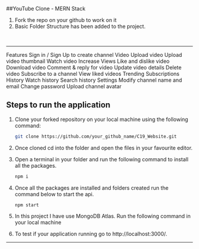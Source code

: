 ##YouTube Clone - MERN Stack

<ol>
<li>Fork the repo on your github to work on it</li>
<li> Basic Folder Structure has been added to the project.</li>
</ol>
<br>
<hr>

Features
Sign in / Sign Up to create channel
Video
Upload video
Upload video thumbnail
Watch video
Increase Views
Like and dislike video
Download video
Comment & reply for video
Update video details
Delete video
Subscribe to a channel
View liked videos
Trending
Subscriptions
History
Watch history
Search history
Settings
Modify channel name and email
Change password
Upload channel avatar

## <b>Steps to run the application</b>

1.  Clone your forked repository on your local machine using the following command:
    ```bash
    git clone https://github.com/your_github_name/C19_Website.git
    ```
2.  Once cloned cd into the folder and open the files in your favourite editor.
3.  Open a terminal in your folder and run the following command to install all the packages.
    ```bash
    npm i
    ```

4.  Once all the packages are installed and folders created run the command below to start the api.

    ```bash
    npm start
    ```

5.  In this project I have use MongoDB Atlas. Run the following command in your local machine<br>


6.  To test if your application running go to http://localhost:3000/.

<hr>

